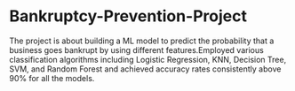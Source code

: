 # Bankruptcy-Prevention-Project

The project is about building a ML model to predict the probability that a business goes bankrupt by using different features.Employed various classification algorithms including Logistic Regression, KNN, Decision Tree, SVM, and Random Forest and achieved accuracy rates consistently above 90% for all the models.
